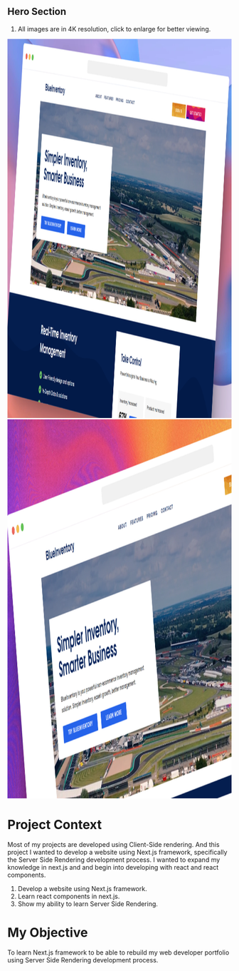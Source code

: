 ## Hero Section

1. All images are in 4K resolution, click to enlarge for better viewing.

<img src="public/img/screenshots/BlueInventory-Inventory-Management-Software.jpg" width="750px" height="850px">
<img src="public/img/screenshots/BlueInventory-Inventory-Management-Software (2).jpg" width="750px" height="850px">

# Project Context
Most of my projects are developed using Client-Side rendering. And this project I wanted to develop a website using Next.js framework, specifically the Server Side Rendering development process. I wanted to expand my knowledge in next.js and and begin into developing with react and react components.

1. Develop a website using Next.js framework.
2. Learn react components in next.js.
3. Show my ability to learn Server Side Rendering.

# My Objective
To learn Next.js framework to be able to rebuild my web developer portfolio using Server Side Rendering development process.
